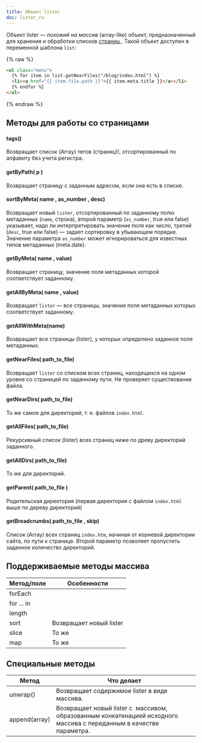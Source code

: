 ```yaml
---
title: Объект lister
doc: lister_ru
---
```


Объект lister — _похожий на массив_ (array-like) объект, предназначенный
для хранения и обработки списков [страниц ](/+doc:page_obj_ru). Такой объект доступен в переменной
шаблона `list`:

{% raw %}

```html
<ul class="menu">
  {% for item in list.getNearFiles("/blog/index.html") %}
  <li><a href="{{ item.file.path }}">{{ item.meta.title }}</a></li>
  {% endfor %}
</ul>
```

{% endraw %}

## Методы для работы со страницами

#### tags()

Возвращает список (Array) тегов (страниц!), отсортированный по алфавиту без учета регистра.

#### getByPath( p )

Возвращает страницу с заданным адресом, если она есть в списке.

#### sortByMeta( name , as_number , desc)

Возвращает новый `lister`, отсортированный по заданному полю метаданных (`name`, строка), второй параметр (`as_number`, true или false) указывает, надо ли интерпретировать значение поля как число, третий (`desc`, true или false) — задает сортировку в убывающем порядке. Значение параметра `as_number` может игнорироваться для известных типов метаданных (meta.date).

#### getByMeta( name , value)

Возвращает страницу, значение поля метаданных которой соответствует заданному.

#### getAllByMeta( name , value)

Возвращает `lister` — все страницы, значение поля метаданных которых соответствует заданному.

#### getAllWithMeta(name)

Возвращает все страницы (lister), у которых определено заданное поле метаданных.

#### getNearFiles( path_to_file)

Возвращает `lister` со списком всех страниц, находящихся на одном уровне со страницей по заданному пути. Не проверяет существование файла.

#### getNearDirs( path_to_file)

То же самое для директорий, т. е. файлов `index.html`.

#### getAllFiles( path_to_file)

Рекурсивный список (lister) всех страниц ниже по древу директорий заданного.

#### getAllDirs( path_to_file)

То же для директорий.

#### getParent( path_to_file )

Родительская директория (первая директория с файлом `index.html` выше по дереву директорий)

#### getBreadcrumbs( path_to_file , skip)

Список (Array) всех страниц `index.htm`, начиная от корневой директории сайта, по пути к странице. Второй параметр позволяет пропустить заданное количество директорий.

## Поддерживаемые методы массива

| Метод/поле | Особенности             |
| ---------- | ----------------------- |
| forEach    |                         |
| for ... in |                         |
| length     |                         |
| sort       | Возвращает новый lister |
| slice      | То же                   |
| map        | То же                   |

## Специальные методы

| Метод         | Что делает                                                                                                           |
| ------------- | -------------------------------------------------------------------------------------------------------------------- |
| unwrap()      | Возвращает содержимое lister в виде массива.                                                                         |
| append(array) | Возвращает новый lister c  массивом, образованным конкатенацией исходного массива с переданным в качестве параметра. |
